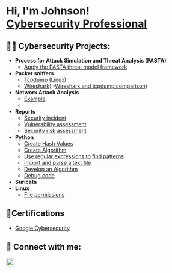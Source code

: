 <h1>Hi, I'm Johnson! <br/><a <a href="https://www.linkedin.com/in/johnson-edouard-0b9b712b/">Cybersecurity Professional</a>

<h2>👨‍💻 Cybersecurity Projects:</h2>

- <b>Process for Attack Simulation and Threat Analysis (PASTA)</b>
  - [Apply the PASTA threat model framework](https://github.com/JEdouard01/ApplyPASTAThreatModelFramework)
- <b>Packet sniffers</b>
  - [Tcpdump (Linux)](https://github.com/joshmadakor1/4chan-Image-Analysis-Middleware-C964)</b></i>
  - [Wireshark)](https://github.com/joshmadakor1/4chan-Image-Analysis-Middleware-C964)</b></i>
  -[Wireshark and tcpdump comparison)](https://github.com/joshmadakor1/4chan-Image-Analysis-Middleware-C964)</b></i>
- <b>Network Attack Analysis</b>
  - [Example](https://github.com/joshmadakor1/Sentinel-Lab)
  - [](https://github.com/joshmadakor1/Sentinel-Lab)
- <b>Reports</b>
  - [Security incident](https://github.com/joshmadakor1/EncrypterPOC)
  - [Vulnerability assessment](https://github.com/joshmadakor1/EncrypterPOC)
  - [Security risk assessment](https://github.com/joshmadakor1/EncrypterPOC)
- <b>Python</b>
  - [Create Hash Values](https://github.com/joshmadakor1/Package-Delivery-Pathfinding-Algorithm)
  - [Create Algorithm](https://github.com/joshmadakor1/Package-Delivery-Pathfinding-Algorithm)
  - [Use regular expressions to find patterns](https://github.com/joshmadakor1/Package-Delivery-Pathfinding-Algorithm)
  - [Import and parse a text file](https://github.com/joshmadakor1/Package-Delivery-Pathfinding-Algorithm)
  - [Develop an Algorithm](https://github.com/joshmadakor1/Package-Delivery-Pathfinding-Algorithm)
  - [Debug code](https://github.com/joshmadakor1/Package-Delivery-Pathfinding-Algorithm)
- <b>Suricata</b>
- <b>Linux</b>
  - [File permissions](https://github.com/joshmadakor1/EncrypterPOC)

<h2>📄Certifications</h2>

-  [Google Cybersecurity](https://coursera.org/verify/professional-cert/DNXDRHT7H74P)

<h2> 🤳 Connect with me:</h2>


[<img align="left" alt="JoshMadakor | LinkedIn" width="22px" src="https://cdn.jsdelivr.net/npm/simple-icons@v3/icons/linkedin.svg" />][linkedin]


[linkedin]: https://linkedin.com/in/joshmadakor

<!--
**joshmadakor1/joshmadakor1** is a ✨ _special_ ✨ repository because its `README.md` (this file) appears on your GitHub profile.

Here are some ideas to get you started:

- 🔭 I’m currently working on ...
- 🌱 I’m currently learning ...
- 👯 I’m looking to collaborate on ...
- 🤔 I’m looking for help with ...
- 💬 Ask me about ...
- 📫 How to reach me: ...
- 😄 Pronouns: ...
- ⚡ Fun fact: ...
-->
